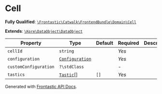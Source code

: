 #  Cell

**Fully Qualified**: [`\Frontastic\Catwalk\FrontendBundle\Domain\Cell`](../../../../src/php/FrontendBundle/Domain/Cell.php)

**Extends**: [`\Kore\DataObject\DataObject`](https://github.com/kore/DataObject)

Property|Type|Default|Required|Description
--------|----|-------|--------|-----------
`cellId` | `string` |  | *Yes* | 
`configuration` | [`Configuration`](Cell/Configuration.md) |  | *Yes* | 
`customConfiguration` | `?\stdClass` |  | - | 
`tastics` | [`Tastic`](Tastic.md)[] | `[]` | *Yes* | 

Generated with [Frontastic API Docs](https://github.com/FrontasticGmbH/apidocs).

